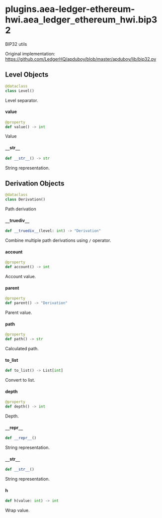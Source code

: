 <a id="plugins.aea-ledger-ethereum-hwi.aea_ledger_ethereum_hwi.bip32"></a>

# plugins.aea-ledger-ethereum-hwi.aea`_`ledger`_`ethereum`_`hwi.bip32

BIP32 utils

Original implementation: https://github.com/LedgerHQ/apduboy/blob/master/apduboy/lib/bip32.py

<a id="plugins.aea-ledger-ethereum-hwi.aea_ledger_ethereum_hwi.bip32.Level"></a>

## Level Objects

```python
@dataclass
class Level()
```

Level separator.

<a id="plugins.aea-ledger-ethereum-hwi.aea_ledger_ethereum_hwi.bip32.Level.value"></a>

#### value

```python
@property
def value() -> int
```

Value

<a id="plugins.aea-ledger-ethereum-hwi.aea_ledger_ethereum_hwi.bip32.Level.__str__"></a>

#### `__`str`__`

```python
def __str__() -> str
```

String representation.

<a id="plugins.aea-ledger-ethereum-hwi.aea_ledger_ethereum_hwi.bip32.Derivation"></a>

## Derivation Objects

```python
@dataclass
class Derivation()
```

Path derivation

<a id="plugins.aea-ledger-ethereum-hwi.aea_ledger_ethereum_hwi.bip32.Derivation.__truediv__"></a>

#### `__`truediv`__`

```python
def __truediv__(level: int) -> "Derivation"
```

Combine multiple path derivations using `/` operator.

<a id="plugins.aea-ledger-ethereum-hwi.aea_ledger_ethereum_hwi.bip32.Derivation.account"></a>

#### account

```python
@property
def account() -> int
```

Account value.

<a id="plugins.aea-ledger-ethereum-hwi.aea_ledger_ethereum_hwi.bip32.Derivation.parent"></a>

#### parent

```python
@property
def parent() -> "Derivation"
```

Parent value.

<a id="plugins.aea-ledger-ethereum-hwi.aea_ledger_ethereum_hwi.bip32.Derivation.path"></a>

#### path

```python
@property
def path() -> str
```

Calculated path.

<a id="plugins.aea-ledger-ethereum-hwi.aea_ledger_ethereum_hwi.bip32.Derivation.to_list"></a>

#### to`_`list

```python
def to_list() -> List[int]
```

Convert to list.

<a id="plugins.aea-ledger-ethereum-hwi.aea_ledger_ethereum_hwi.bip32.Derivation.depth"></a>

#### depth

```python
@property
def depth() -> int
```

Depth.

<a id="plugins.aea-ledger-ethereum-hwi.aea_ledger_ethereum_hwi.bip32.Derivation.__repr__"></a>

#### `__`repr`__`

```python
def __repr__()
```

String representation.

<a id="plugins.aea-ledger-ethereum-hwi.aea_ledger_ethereum_hwi.bip32.Derivation.__str__"></a>

#### `__`str`__`

```python
def __str__()
```

String representation.

<a id="plugins.aea-ledger-ethereum-hwi.aea_ledger_ethereum_hwi.bip32.h"></a>

#### h

```python
def h(value: int) -> int
```

Wrap value.

